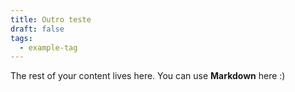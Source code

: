 ```yaml
---
title: Outro teste
draft: false
tags:
  - example-tag
---
```

 
The rest of your content lives here. You can use **Markdown** here :)